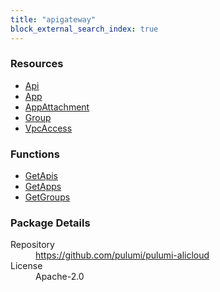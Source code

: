 ```yaml
---
title: "apigateway"
block_external_search_index: true
---
```


<!-- WARNING: this file was generated by Pulumi Docs Generator. -->
<!-- Do not edit by hand unless you're certain you know what you are doing! -->


<h3>Resources</h3>
<ul class="api">
    <li><a href="api" title="Api"><span class="symbol resource"></span>Api</a></li>
    <li><a href="app" title="App"><span class="symbol resource"></span>App</a></li>
    <li><a href="appattachment" title="AppAttachment"><span class="symbol resource"></span>AppAttachment</a></li>
    <li><a href="group" title="Group"><span class="symbol resource"></span>Group</a></li>
    <li><a href="vpcaccess" title="VpcAccess"><span class="symbol resource"></span>VpcAccess</a></li>
</ul>

<h3>Functions</h3>
<ul class="api">
    <li><a href="getapis" title="GetApis"><span class="symbol function"></span>GetApis</a></li>
    <li><a href="getapps" title="GetApps"><span class="symbol function"></span>GetApps</a></li>
    <li><a href="getgroups" title="GetGroups"><span class="symbol function"></span>GetGroups</a></li>
</ul>

<h3>Package Details</h3>
<dl class="package-details">
	<dt>Repository</dt>
	<dd><a href="https://github.com/pulumi/pulumi-alicloud">https://github.com/pulumi/pulumi-alicloud</a></dd>
	<dt>License</dt>
	<dd>Apache-2.0</dd>
    
</dl>

